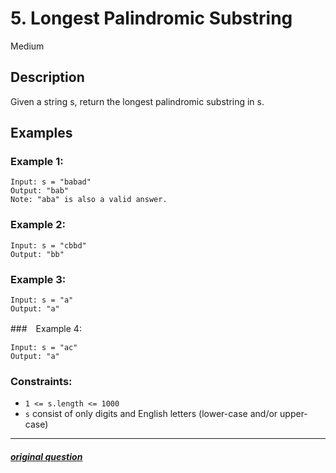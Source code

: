 # 5. Longest Palindromic Substring

Medium

## Description

Given a string s, return the longest palindromic substring in s.

## Examples

### Example 1:
```
Input: s = "babad"
Output: "bab"
Note: "aba" is also a valid answer.
```

### Example 2:
```
Input: s = "cbbd"
Output: "bb"
```

### Example 3:
```
Input: s = "a"
Output: "a"
```

###　Example 4:
```
Input: s = "ac"
Output: "a"
```

### Constraints:
- `1 <= s.length <= 1000`
- `s` consist of only digits and English letters (lower-case and/or upper-case)

---

##### [original question](https://leetcode.com/problems/longest-palindromic-substring/)
